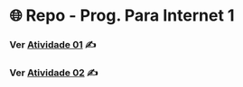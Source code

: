 #  🌐 Repo - Prog. Para Internet 1

### Ver [Atividade 01](https://github.com/RenanLira/Prog-Para-Internet/tree/main/atv01) ✍️

### Ver [Atividade 02](https://github.com/RenanLira/Prog-Para-Internet/tree/main/atv01) ✍️